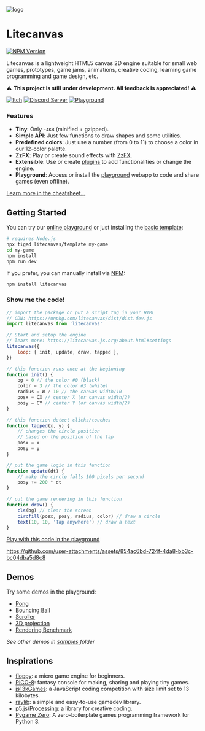 ![logo](https://github.com/user-attachments/assets/cbff543a-17be-44e4-b4ce-f9ff0a0581bb)

# Litecanvas

[![NPM Version](https://flat.badgen.net/npm/v/litecanvas?scale=1&label=NPM)](https://www.npmjs.com/package/litecanvas/)

Litecanvas is a lightweight HTML5 canvas 2D engine suitable for small web games, prototypes, game jams, animations, creative coding, learning game programming and game design, etc.

:warning: **This project is still under development. All feedback is appreciated!** :warning:

[![Itch](https://flat.badgen.net/static/FOLLOW/ON%20ITCH.IO/fa5c5c?scale=1.25)](https://bills.itch.io/litecanvas)
[![Discord Server](https://flat.badgen.net/static/CHAT/ON%20DISCORD/5865f2?scale=1.25&icon=discord)](https://discord.com/invite/r2c3rGsvH3)
[![Playground](https://flat.badgen.net/static/CODE/ON%20PLAYGROUND/5f3dc4?scale=1.25)](https://litecanvas.js.org/)

### Features

- **Tiny**: Only `~4KB` (minified + gzipped).
- **Simple API**: Just few functions to draw shapes and some utilities.
- **Predefined colors**: Just use a number (from 0 to 11) to choose a color in our 12-color palette.
- **ZzFX**: Play or create sound effects with [ZzFX](https://killedbyapixel.github.io/ZzFX/).
- **Extensible**: Use or create [plugins](https://www.npmjs.com/search?q=keywords:litecanvas) to add functionalities or change the engine.
- **Playground**: Access or install the [playground](https://litecanvas.js.org/) webapp to code and share games (even offline).

[Learn more in the cheatsheet...](https://litecanvas.js.org/about.html)

## Getting Started

You can try our [online playground](https://litecanvas.github.io) or just installing the [basic template](https://github.com/litecanvas/template):

```sh
# requires Node.js
npx tiged litecanvas/template my-game
cd my-game
npm install
npm run dev
```

If you prefer, you can manually install via [NPM](https://www.npmjs.com/package/litecanvas):

```
npm install litecanvas
```

### Show me the code!

```js
// import the package or put a script tag in your HTML
// CDN: https://unpkg.com/litecanvas/dist/dist.dev.js
import litecanvas from 'litecanvas'

// Start and setup the engine
// learn more: https://litecanvas.js.org/about.html#settings
litecanvas({
    loop: { init, update, draw, tapped },
})

// this function runs once at the beginning
function init() {
    bg = 0 // the color #0 (black)
    color = 3 // the color #3 (white)
    radius = W / 10 // the canvas width/10
    posx = CX // center X (or canvas width/2)
    posy = CY // center Y (or canvas width/2)
}

// this function detect clicks/touches
function tapped(x, y) {
    // changes the circle position
    // based on the position of the tap
    posx = x
    posy = y
}

// put the game logic in this function
function update(dt) {
    // make the circle falls 100 pixels per second
    posy += 200 * dt
}

// put the game rendering in this function
function draw() {
    cls(bg) // clear the screen
    circfill(posx, posy, radius, color) // draw a circle
    text(10, 10, 'Tap anywhere') // draw a text
}
```

[Play with this code in the playground](https://litecanvas.js.org?c=eJx9k91u4yAQhe%2F9FCP1ovauFZL2LlKu9hFaadtLDBNDQwDBeOOoyrsv4KR2V9FasuSfjzNnDgNj8EI8EHArISINHkghoO21xYoxMMiDhaMLuAVF5OOWMaMJBbd%2FeFx9xJULPeOdG2il6Ggekghp28dqpurPCtJlnPNb%2BARtNbUweMkJW5CBn1og7j1KuLTVpalyXVI6wn6wgrSzEAYbwVmBwKkY7DAZtKlO9cVk2bqBqVbXww7WUIQQhDMuwMMa6s5wcWgKMn3cwfM%2F1DPUJ5W8T1TgUg8xYb%2BBwWZWLI3BSUtSbLMuqHdxTOCvtwwJtIQB3qBOmt%2Fop%2BZGnzP9vqDf79KXO4FITOESCKPFITJyg1AY5yymOOuxhfMtkVxFcdtjnBrQQRjMLnRecUM6HtM2ZAU1%2FwS3L%2B9JddnouOzjfLXph2mDen7EtOO9FmljvpufbU4zUEtamDzyAy4d7rkxMSW%2FBq9HTI8%2BBRVROCvn%2Bj938JSIHyDpno%2BAVmJI0%2FIfL3kOv8ZHmFh3fVNCyyegSEUREKeksre9NqbOUbTFQ3sdlXaao7I2awK%2FdlIWEo5Ub9Yt5Pvxlft08M4nhQEflysyVl3%2BAgslJEg%3D)

https://github.com/user-attachments/assets/854ac6bd-724f-4da8-bb3c-bc04dba5d8c8

## Demos

Try some demos in the playground:

- [Pong](https://litecanvas.js.org?c=eJy1Vlly20YQ%2FccpOl8ATBACuEiWYslFM5DlKkdMkUwkJpVKwcCQnAoEoIChpdiWr%2BAT%2BC%2BHyHlygVwh3TODTZYU%2F0QsDdELenm9DBMmIA%2FjCzgGf%2BA5BuAf0mdEj2vykkivEa%2BQHg01HbNSkALpKc6bMElaj6vmccHfsZZpYk3STUK8yhovpLeaWjVUmTMWIzmoQimjrGi9m%2FA1K5EcKlKwG0EOta4ICyFfX4dJyQwj4YJFYfo2LK33UuOax2J7BMMKhy3jm604gtFTZNzahrG3B9NdKbIr%2BPnd6SWU2S6NS1hnBYgtL2ETXjHSyQsmBGdFn29SjM%2BIsrQU8GL24%2Fk0QPe%2FOOCAz4b05XpDOgbIcGBAHAcOR54WVB8XJe6%2B0t%2F%2F9duHfSyWk%2FmSXHju2EFUYIxIyddGeAzbXsYHnvYsD%2B3IGz1m%2FsXk9evfZqeni%2Bk8CM7Jj%2B8OfZnOGB14rkdeyQ8eB9KbpPqH7iGe%2B3TSx3N9v3oayPfkOZKnTxka610aCZ6lwFMuLBveN42FfqfB%2BTKYXzYdVvNW0Iez4NXLsyXswajTBqhz8eq75RkK%2FIFx2%2FIhwjxnsXXjwB%2BVJ74G6xvdMhWv20Wi2LGGvb6xJPh2zUIEd0UqydvOnHz8aN1glHLq9mBgd0LZ5XEomBWL%2BwNRRgErJLjAsSmjgrH0ea2pJ%2BAYR6KtTJ0J2VtWPDekKrKukMS2ZRRHnLD2pCesyC05zSpmVVm7fjXOUlOglmi9j2SoDaqY6pCk0WcUjzbvSRHDGWzkPQXHiapQrarqpbAyaouq4r1moZzokrcLVbWKv%2B91eNQqBw2rWhnquw9%2Bp6Tdhrd1MSscVK2kVcizklMBW23aO1bL7IneW08gFq2OVeJVV6zWGCL7BndL1N5W2qfiK5%2FYLnew1o7byCgIP3zQQT2rZW2wVJzH0G%2FSbwKoG%2F22KZpK4UFjcmc%2FaqpOKNqy6HeVT5QlCS9pCq652LYbk1yitGCRUDk6%2BmKpA2g%2Fqdala0qeF7iI7HsCbCWr7pEeXXJfEbUEQElt1SZytXcHOS7C63pvRUlpefaji4W2VJjgurXMiKWCFaYD5hUnCEy7o1Vikla11LoiSy9Gp9qGaGM5%2BQGWM3U1oM2hfbeWqvVPaEKbcAjqNU8S60sw6edBbUdmx4tI6j5Ummp3PJDBfRhIhAiCbZhueLq5g4Hl4%2B1F%2F%2Bbfn%2F%2F8569PYLoFy1koVDa2A6P77bI0fsRqtW8q65Zp4jTJ7rBdzHtBUVl4E3v2XST%2F70piVAO8Xc2Xk%2B8DmP0UzM1ODb4wh%2FvEc5%2BO%2F8tqT6G4mM7mwREl%2B1UpY6f%2FC73Is6Q%3D)
- [Bouncing Ball](https://litecanvas.js.org?c=eJxtUstugzAQvPMVewTiBCdtpVYpPVStSu6ReraMiSy5gIyhRUn%2BvQZvg0NzsGTveGdmH0oYqKtGGlmVkEIneLimlNgTkQDsW1Vcmn64HzTr8KpZLtvG%2Fr9%2FDAIljeCs7FgTRkFQtCUfyWQpTRjB0WNBgc%2Fd2z6LNyR7331k%2B2QTbSd2%2FEIRtNDZ42zrnBkR5sbx%2Fhlf%2FcAivajYVwy58fH%2BCu8d7hlzBGhhyvcyPHhKTxJ4raw3AVVRgMgPorFRWUA4OVtgr15gLBtOJ8%2F2EsFnoK6iK0txCsv19kaUrp4exrDXgBS4Yl%2B1p0xwTMQpo1ZkE89zl7Y%2BuPjEzs%2F99KOf%2F9LDyFwKKowC%2FtRyzb5xE7hqQjrOm0vNC6mUb3jiJGj9brYAw27YwnrHpoVpdQnHIWIlfwGU6d0i)
- [Scroller](https://litecanvas.js.org?c=eJxVUMFOwzAMvfcrzAEtacNIxwZDsAPSJoG0AxJIO0w7hDZdI6XN1HhQgfbvOOs22CGJ7ff8nh1rUGeq%2FlSe8SgqtnWGxtVgaoPAOPxEAJX2Xq01TKC30DZzlQZ0YE%2BNFz0itQQvXqbvzxRvlKVsORQjcSvuxFjci1SKNF1Fu38W202uUAPLsbNB6pnNn17fZlPKvPnWR8nrwwR9q%2Bs1loSWBI3k3vZqAjdSQgw5nsnnjfo6bpBZzySnoHANMKsRDAnIB3oe4VycaknSdQEEJoa5MGGyn8aGn8p0UDcEHdv99sNjw4yA9I%2BVOesCiX5kWVjnGoYYjy4pPdjx1Z6LusWwMQsXP5VYpVrWChhInpg4YLHsjwWUyUAm3tRBbcjjUhzGEZ1hENjRZ%2FwCV%2F6J0w%3D%3D)
- [3D projection](https://litecanvas.js.org?c=eJyNVUuP2jAQvudXTA%2FVOsU8y6kt7WVXhftK7W6Ug0PCYggOckxhqfjvHT9CYjYslRC2Z75vPJ5Xcq6yORN%2FWEnCIFjsxFzxQgAXXJEQ%2FgYAORfZnqdqSUYhHkt%2BzGACv2b3j1P4DtOH2c%2FpI%2FyoNn0YwxenxT0StrJYZdbqBCIUAERDCgP8xdQecT%2F0j1pijrG2UHChyprd1T5QaC4xhX4fogOFVwrH2OLaYE1Ni6J7S9MA%2BMauKt7Ku62KuI5VlurHagETL7kO9yA4NbKz26ZMZSRVNkMW1EFUbzAMULAoJJA8U8A19Ssu31wQe3kmXtQSRZ2OJQPMC1Eq1OsIG9Row5TkB9Lr9Swr4nFooNqmLBSzHiJss8uJEaBbv4lxJKTalsVfxT6dsQ5yA%2F%2FcjneuV1Eb3dfMuuwuOGc0vkq%2FuCaj%2BuTFOZVs77pgnpdkEOrgbnflkmhTSjJR5joRVbmPaN0GplnaEjG%2BDL7A6wmnQDh0YBjCRxjT2q3QhyEEtaSBDa3oGoECbwGcTFtt8R3N91YkRiGhrmLqIUBcMbA4GuhfhdCCoSdILhHJGfHZv9ElS1%2Fo4mwyyuZFrsuRIceVbK2Txd7oLhWJIyUtpMSRkkqBGr4AYi%2F6MJlYRAhqiSvgxIMHKQtJ7mY4G3Oegu2JrLwzRWCtyqysGrUt08ZTL9tIsFUX2RF1Zq0sa4Us8wzc1izbd%2BVuYwaBlZyZa8tc6%2Fssc91kguF1dCh5HK1j%2BITxWcfRKnaAk1utayhHe0gJKt1JP1dmaieFxnjZqztfspRjN9h7HfrqrJ8X5ZlgBqdoHJtAX%2BPTBm5otvnz9J4%2FF2b8W658kS599J15x5Pn%2F%2FfkWhxuB%2BHNJ7PpiTfR3ffRdyY6YF9Gr%2FrvGGvyP3c3Xb8%3D)
- [Rendering Benchmark](https://litecanvas.js.org?c=eJylVu1z2jYY%2F%2B6%2FQkd3Z7shAgOhCQXvctlu61229ZrtE8ddhC1Ai7CoJJK4Kf%2F7HknGGHBot%2BkDSM%2FLT8%2B7nIhMaZSITEvBFRqhVCTrJc00TiQlmv7MqTkFfsoe%2FdDbCmKWZVT%2B%2Budvt6By7w2VzjmNPYJJotkjRS8egjUD6fMnyuYLPUBTwdP33sYbtgrhIUDGVg7Upcjm8fVSrDM9MBL27JgELSSdjRo%2FEsseRe12A6VEk%2FOC0DCUGH6GLfKKzsWRjqHEF6d0ALDmInPTw%2BtKnWMlS4o7J5R6x0qWFPdOKF0eK1lSfHlCKerXONV3XvVP6HVr%2FHK0uFt4NmzZfJqsIpvhUWMlFNNMZAMkKSemMBoFvhFi6aihNNGqERe6lpWQ7JEoy00Mx523%2BPdeWaBTkeZ4JemKZmmwLczwgG8twYngQkKl%2Bm%2BiKPJrRaYkeZhL8Cy9KYVns5nveZxqtJYcKBl9Qn99ug24SIjxK2xak40TFNiu6M3S%2BYoOkK9WkmnqN0t6YusbnQEcVpTIZPGRSLJUeE6hxVxg%2FRB9%2FYqg0nZqTyzViwHQOr0dcVH0Ve%2BykNzsrDGNnK05B%2BPBABfBwJlXYFmbsT04tS2cY7iT4zj1wW4yfF5Tmd9RThMtZOC%2FSWAwbELPm62zxIQFsYzpICziwQVJ7xLJVuDhQuuVGrRaS5kKMcVzphfrKWaiZY3Gf6vWdM14WhyXLAOS30SANYrL8JYOQjbuzL5Kx2ohnj6SjPKgHe4xUrEsUr0tS5NjMlWCryFJheyrTloQP8RkZertZgFmBiWwu8nEoKwH7JIPd6wIgwFa5i3qNGv343Jnlo9h9WCZ%2F0oF7XiEvMJrtw2v3a7ldQxmp4b3DlYX1gWsI16%2F%2F64bRd2L6fTf8U5gGluuYNXZYny4ury8qvcBY8N7LS4G84A32W1f9hRUQjj0aXfH39hdWE0j%2B2KSWM2paxuX61YLQQtrlnCK7IsJdeW6xj6sq4K3rddrKUkeODA7DMKKcMrM2BlHTXQeTYoHVKLAzB8GjPZ7%2BBuiijIQzs7CilMO5xmEJYGhGKK31UZH5xWfDnTyYx03A04pjdPnJkrzibF6L7AWCfzoGjRwa2wILGg3URROmv9FdFLuypCOmbn4BYENOZhhTSkSuKk2YjUH5d6rxJ2z7KH65bPf%2BvfjvVfvh5dKAjaNyb3LIJtBogCnmg1zxgknSt0ypTFJU5jx9vvILwZGaYSAscTFPLj%2FBMOFSpbN0f5FyJWegsqGGzeVYZtK8lQOWyjHGw4PC9ILWgxudwdXZh6Wpt7%2Bcf3Th99%2FCeFh1muZ7cKl8JTOWRaEx%2BVNMrY8Vd8H0f4fBSyrmYI0eyVf4md0DpWK0%2BcKLS9o%2BU7QOGmEh6gdHnS9IYMxB7T0Gb0dQePtRgGiXNECKK8HyuuA8kOgY6vOqsMlrvZovbHfbOLv86H2Wtfm9b59exB8h89LMqfG66YBbe5N0vCwWxU2H3OmwP8BV89smg%3D%3D)

_See other demos in [samples](samples) folder_

## Inspirations

- [floppy](https://github.com/lpagg/floppy): a micro game engine for beginners.
- [PICO-8](https://www.lexaloffle.com/pico-8.php): fantasy console for making, sharing and playing tiny games.
- [js13kGames](https://js13kgames.com/): a JavaScript coding competition with size limit set to 13 kilobytes.
- [raylib](https://www.raylib.com/): a simple and easy-to-use gamedev library.
- [p5.js/Processing](https://p5js.org/): a library for creative coding.
- [Pygame Zero](https://github.com/lordmauve/pgzero): A zero-boilerplate games programming framework for Python 3.
